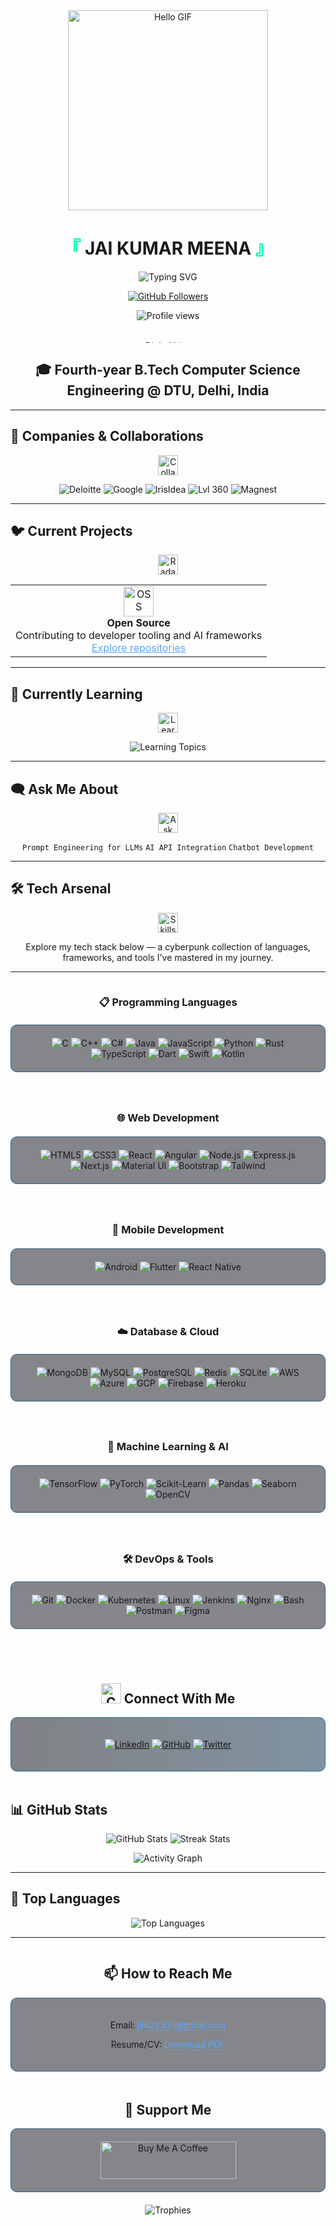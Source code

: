<!-- README.md -->

<div align="center">
  
  <!-- Cyberpunk/Tech-themed header -->
  <img src="https://raw.githubusercontent.com/mannuking/mannuking/main/assets/hello.gif" alt="Hello GIF" width="320" />
  
  <h1>
    <span style="color:#00FFAA">『</span>
    JAI KUMAR MEENA
    <span style="color:#00FFAA">』</span>
</h1>

  <p>
    <img src="https://readme-typing-svg.herokuapp.com?font=JetBrains+Mono&size=22&duration=2000&pause=800&color=00FFAA&center=true&vCenter=true&multiline=true&width=600&height=80&lines=Computer+Science+Student+%40+DTU+Delhi;
      Open+Source+Enthusiast;
      Tech+Explorer+%7C+AI+Developer" alt="Typing SVG" />
  </p>


  <!-- Digital frame for profile info -->
  <div>
    <a href="https://github.com/mannuking"><img src="https://img.shields.io/github/followers/mannuking?style=for-the-badge&logo=github&color=0A0C10&logoColor=FFFFFF&labelColor=0D1117" alt="GitHub Followers"></a>
  
  </div>
</div>

<p align="center">  
  <img src="https://komarev.com/ghpvc/?username=jkmeena&color=brightgreen" alt="Profile views" />  
</p>

<br />

<!-- Main Content with cyberpunk-inspired dividers -->
<div align="center">
  <img src="https://raw.githubusercontent.com/DenverCoder1/DenverCoder1/main/assets/line.gif" width="100%" height="4" alt="Digital Line" />
</div>

<h2 align="center">🎓 Fourth-year B.Tech Computer Science Engineering @ DTU, Delhi, India</h2>

---

## 🤝 Companies & Collaborations

<p align="center">
  <img src="https://img.icons8.com/nolan/64/handshake.png" width="32" alt="Collaborations" />
</p>

<p align="center">
  <img src="https://img.shields.io/badge/DELOITTE-0866C3?style=for-the-badge&logo=deloitte&logoColor=white" alt="Deloitte" />
  <img src="https://img.shields.io/badge/GOOGLE-4285F4?style=for-the-badge&logo=google&logoColor=white" alt="Google" />
  <img src="https://img.shields.io/badge/IRISIDEA-FF6B6B?style=for-the-badge" alt="IrisIdea" />
  <img src="https://img.shields.io/badge/LVL%20360-7E57C2?style=for-the-badge" alt="Lvl 360" />
  <img src="https://img.shields.io/badge/MAGNEST-00BFA6?style=for-the-badge" alt="Magnest" />
</p>

---

## 🐦 Current Projects

<p align="center">
  <img src="https://cultofthepartyparrot.com/parrots/hd/githubparrot.gif" width="32" alt="Radar" />
</p>

<table align="center">
  <tr>
    <td align="center">
      <img src="https://img.icons8.com/nolan/64/code.png" width="48" alt="OSS" /><br>
      <b>Open Source</b><br>
      <span>Contributing to developer tooling and AI frameworks</span><br>
      <a href="https://github.com/mannuking?tab=repositories" style="color: #58a6ff;">Explore repositories</a>
    </td>
  </tr>
</table>

---

## 🧠 Currently Learning

<p align="center">
  <img src="https://img.icons8.com/nolan/64/brain.png" width="32" alt="Learning" />
</p>
<p align="center">
  <img src="https://readme-typing-svg.herokuapp.com?font=JetBrains+Mono&weight=600&size=24&pause=1000&color=FF4500&center=true&vCenter=true&width=400&lines=MCP+Servers;Agentic+AI;Custom+Model+Deployment" alt="Learning Topics" />
</p>

---

## 🗨️ Ask Me About

<p align="center">
  <img src="https://img.icons8.com/nolan/64/chat.png" width="32" alt="Ask" />
</p>

<p align="center">
  <code>Prompt Engineering for LLMs</code>
  <code>AI API Integration</code>
  <code>Chatbot Development</code>
</p>

---

## 🛠️ Tech Arsenal

<p align="center">
  <img src="https://img.icons8.com/nolan/64/wrench.png" width="32" alt="Skills" />
</p>

<p align="center">
  Explore my tech stack below — a cyberpunk collection of languages, frameworks, and tools I've mastered in my journey.
</p>

---

<!-- Two-column layout for Programming Languages and Web Development -->
<div style="display: flex; flex-wrap: wrap; justify-content: space-around; gap: 20px; margin-bottom: 20px;">
  <!-- Programming Languages Column -->
  <div style="flex: 1; min-width: 300px; max-width: 600px;">
    <h3 align="center">📋 Programming Languages</h3>
    <div align="center" style="margin: 20px 0; background: rgba(13,17,23,0.5); border-radius: 10px; padding: 20px; border: 1px solid #2d5c88;">
      <a href="#" style="text-decoration:none">
        <img src="https://img.shields.io/badge/C-00599C?style=for-the-badge&logo=c&logoColor=white" alt="C"/>
      </a>
      <a href="#" style="text-decoration:none">
        <img src="https://img.shields.io/badge/C%2B%2B-00599C?style=for-the-badge&logo=c%2B%2B&logoColor=white" alt="C++"/>
      </a>
      <a href="#" style="text-decoration:none">
        <img src="https://img.shields.io/badge/C%23-239120?style=for-the-badge&logo=c-sharp&logoColor=white" alt="C#"/>
      </a>
      <a href="#" style="text-decoration:none">
        <img src="https://img.shields.io/badge/Java-ED8B00?style=for-the-badge&logo=java&logoColor=white" alt="Java"/>
      </a>
      <a href="#" style="text-decoration:none">
        <img src="https://img.shields.io/badge/JavaScript-F7DF1E?style=for-the-badge&logo=javascript&logoColor=black" alt="JavaScript"/>
      </a>
      <a href="#" style="text-decoration:none">
        <img src="https://img.shields.io/badge/Python-3776AB?style=for-the-badge&logo=python&logoColor=white" alt="Python"/>
      </a>
      <a href="#" style="text-decoration:none">
        <img src="https://img.shields.io/badge/Rust-000000?style=for-the-badge&logo=rust&logoColor=white" alt="Rust"/>
      </a>
      <a href="#" style="text-decoration:none">
        <img src="https://img.shields.io/badge/TypeScript-007ACC?style=for-the-badge&logo=typescript&logoColor=white" alt="TypeScript"/>
      </a>
      <a href="#" style="text-decoration:none">
        <img src="https://img.shields.io/badge/Dart-0175C2?style=for-the-badge&logo=dart&logoColor=white" alt="Dart"/>
      </a>
      <a href="#" style="text-decoration:none">
        <img src="https://img.shields.io/badge/Swift-FA7343?style=for-the-badge&logo=swift&logoColor=white" alt="Swift"/>
      </a>
      <a href="#" style="text-decoration:none">
        <img src="https://img.shields.io/badge/Kotlin-0095D5?style=for-the-badge&logo=kotlin&logoColor=white" alt="Kotlin"/>
      </a>
    </div>
  </div>

  <!-- Web Development Column -->
  <div style="flex: 1; min-width: 300px; max-width: 600px;">
    <h3 align="center">🌐 Web Development</h3>
    <div align="center" style="margin: 20px 0; background: rgba(13,17,23,0.5); border-radius: 10px; padding: 20px; border: 1px solid #2d5c88;">
      <a href="#" style="text-decoration:none">
        <img src="https://img.shields.io/badge/HTML5-E34F26?style=for-the-badge&logo=html5&logoColor=white" alt="HTML5"/>
      </a>
      <a href="#" style="text-decoration:none">
        <img src="https://img.shields.io/badge/CSS3-1572B6?style=for-the-badge&logo=css3&logoColor=white" alt="CSS3"/>
      </a>
      <a href="#" style="text-decoration:none">
        <img src="https://img.shields.io/badge/React-20232A?style=for-the-badge&logo=react&logoColor=61DAFB" alt="React"/>
      </a>
      <a href="#" style="text-decoration:none">
        <img src="https://img.shields.io/badge/Angular-DD0031?style=for-the-badge&logo=angular&logoColor=white" alt="Angular"/>
      </a>
      <a href="#" style="text-decoration:none">
        <img src="https://img.shields.io/badge/Node.js-43853D?style=for-the-badge&logo=node.js&logoColor=white" alt="Node.js"/>
      </a>
      <a href="#" style="text-decoration:none">
        <img src="https://img.shields.io/badge/Express.js-404D59?style=for-the-badge&logo=express&logoColor=white" alt="Express.js"/>
      </a>
      <a href="#" style="text-decoration:none">
        <img src="https://img.shields.io/badge/Next.js-000000?style=for-the-badge&logo=next.js&logoColor=white" alt="Next.js"/>
      </a>
      <a href="#" style="text-decoration:none">
        <img src="https://img.shields.io/badge/Material--UI-0081CB?style=for-the-badge&logo=material-ui&logoColor=white" alt="Material UI"/>
      </a>
      <a href="#" style="text-decoration:none">
        <img src="https://img.shields.io/badge/Bootstrap-563D7C?style=for-the-badge&logo=bootstrap&logoColor=white" alt="Bootstrap"/>
      </a>
      <a href="#" style="text-decoration:none">
        <img src="https://img.shields.io/badge/Tailwind_CSS-38B2AC?style=for-the-badge&logo=tailwind-css&logoColor=white" alt="Tailwind"/>
      </a>
    </div>
  </div>
</div>

<!-- Two-column layout for Mobile Development and Database & Cloud -->
<div style="display: flex; flex-wrap: wrap; justify-content: space-around; gap: 20px; margin-bottom: 20px;">
  <!-- Mobile Development Column -->
  <div style="flex: 1; min-width: 300px; max-width: 600px;">
    <h3 align="center">📱 Mobile Development</h3>
    <div align="center" style="margin: 20px 0; background: rgba(13,17,23,0.5); border-radius: 10px; padding: 20px; border: 1px solid #2d5c88;">
      <a href="#" style="text-decoration:none">
        <img src="https://img.shields.io/badge/Android-3DDC84?style=for-the-badge&logo=android&logoColor=white" alt="Android"/>
      </a>
      <a href="#" style="text-decoration:none">
        <img src="https://img.shields.io/badge/Flutter-02569B?style=for-the-badge&logo=flutter&logoColor=white" alt="Flutter"/>
      </a>
      <a href="#" style="text-decoration:none">
        <img src="https://img.shields.io/badge/React_Native-20232A?style=for-the-badge&logo=react&logoColor=61DAFB" alt="React Native"/>
      </a>
    </div>
  </div>

  <!-- Database & Cloud Column -->
  <div style="flex: 1; min-width: 300px; max-width: 600px;">
    <h3 align="center">☁️ Database & Cloud</h3>
    <div align="center" style="margin: 20px 0; background: rgba(13,17,23,0.5); border-radius: 10px; padding: 20px; border: 1px solid #2d5c88;">
      <a href="#" style="text-decoration:none">
        <img src="https://img.shields.io/badge/MongoDB-4EA94B?style=for-the-badge&logo=mongodb&logoColor=white" alt="MongoDB"/>
      </a>
      <a href="#" style="text-decoration:none">
        <img src="https://img.shields.io/badge/MySQL-00000F?style=for-the-badge&logo=mysql&logoColor=white" alt="MySQL"/>
      </a>
      <a href="#" style="text-decoration:none">
        <img src="https://img.shields.io/badge/PostgreSQL-316192?style=for-the-badge&logo=postgresql&logoColor=white" alt="PostgreSQL"/>
      </a>
      <a href="#" style="text-decoration:none">
        <img src="https://img.shields.io/badge/Redis-DC382D?style=for-the-badge&logo=redis&logoColor=white" alt="Redis"/>
      </a>
      <a href="#" style="text-decoration:none">
        <img src="https://img.shields.io/badge/SQLite-07405E?style=for-the-badge&logo=sqlite&logoColor=white" alt="SQLite"/>
      </a>
      <a href="#" style="text-decoration:none">
        <img src="https://img.shields.io/badge/Amazon_AWS-232F3E?style=for-the-badge&logo=amazon-aws&logoColor=white" alt="AWS"/>
      </a>
      <a href="#" style="text-decoration:none">
        <img src="https://img.shields.io/badge/Microsoft_Azure-0089D6?style=for-the-badge&logo=microsoft-azure&logoColor=white" alt="Azure"/>
      </a>
      <a href="#" style="text-decoration:none">
        <img src="https://img.shields.io/badge/Google_Cloud-4285F4?style=for-the-badge&logo=google-cloud&logoColor=white" alt="GCP"/>
      </a>
      <a href="#" style="text-decoration:none">
        <img src="https://img.shields.io/badge/Firebase-FFCA28?style=for-the-badge&logo=firebase&logoColor=black" alt="Firebase"/>
      </a>
      <a href="#" style="text-decoration:none">
        <img src="https://img.shields.io/badge/Heroku-430098?style=for-the-badge&logo=heroku&logoColor=white" alt="Heroku"/>
      </a>
    </div>
  </div>
</div>

<!-- Two-column layout for Machine Learning & AI and DevOps & Tools -->
<div style="display: flex; flex-wrap: wrap; justify-content: space-around; gap: 20px; margin-bottom: 20px;">
  <!-- Machine Learning & AI Column -->
  <div style="flex: 1; min-width: 300px; max-width: 600px;">
    <h3 align="center">🧠 Machine Learning & AI</h3>
    <div align="center" style="margin: 20px 0; background: rgba(13,17,23,0.5); border-radius: 10px; padding: 20px; border: 1px solid #2d5c88;">
      <a href="#" style="text-decoration:none">
        <img src="https://img.shields.io/badge/TensorFlow-FF6F00?style=for-the-badge&logo=tensorflow&logoColor=white" alt="TensorFlow"/>
      </a>
      <a href="#" style="text-decoration:none">
        <img src="https://img.shields.io/badge/PyTorch-EE4C2C?style=for-the-badge&logo=pytorch&logoColor=white" alt="PyTorch"/>
      </a>
      <a href="#" style="text-decoration:none">
        <img src="https://img.shields.io/badge/scikit_learn-F7931E?style=for-the-badge&logo=scikit-learn&logoColor=white" alt="Scikit-Learn"/>
      </a>
      <a href="#" style="text-decoration:none">
        <img src="https://img.shields.io/badge/Pandas-150458?style=for-the-badge&logo=pandas&logoColor=white" alt="Pandas"/>
      </a>
      <a href="#" style="text-decoration:none">
        <img src="https://img.shields.io/badge/Seaborn-3776AB?style=for-the-badge&logo=python&logoColor=white" alt="Seaborn"/>
      </a>
      <a href="#" style="text-decoration:none">
        <img src="https://img.shields.io/badge/OpenCV-5C3EE8?style=for-the-badge&logo=opencv&logoColor=white" alt="OpenCV"/>
      </a>
    </div>
  </div>

  <!-- DevOps & Tools Column -->
  <div style="flex: 1; min-width: 300px; max-width: 600px;">
    <h3 align="center">🛠️ DevOps & Tools</h3>
    <div align="center" style="margin: 20px 0; background: rgba(13,17,23,0.5); border-radius: 10px; padding: 20px; border: 1px solid #2d5c88;">
      <a href="#" style="text-decoration:none">
        <img src="https://img.shields.io/badge/Git-F05032?style=for-the-badge&logo=git&logoColor=white" alt="Git"/>
      </a>
      <a href="#" style="text-decoration:none">
        <img src="https://img.shields.io/badge/Docker-2496ED?style=for-the-badge&logo=docker&logoColor=white" alt="Docker"/>
      </a>
      <a href="#" style="text-decoration:none">
        <img src="https://img.shields.io/badge/Kubernetes-326CE5?style=for-the-badge&logo=kubernetes&logoColor=white" alt="Kubernetes"/>
      </a>
      <a href="#" style="text-decoration:none">
        <img src="https://img.shields.io/badge/Linux-FCC624?style=for-the-badge&logo=linux&logoColor=black" alt="Linux"/>
      </a>
      <a href="#" style="text-decoration:none">
        <img src="https://img.shields.io/badge/Jenkins-D24939?style=for-the-badge&logo=jenkins&logoColor=white" alt="Jenkins"/>
      </a>
      <a href="#" style="text-decoration:none">
        <img src="https://img.shields.io/badge/Nginx-009639?style=for-the-badge&logo=nginx&logoColor=white" alt="Nginx"/>
      </a>
      <a href="#" style="text-decoration:none">
        <img src="https://img.shields.io/badge/Bash-4EAA25?style=for-the-badge&logo=gnu-bash&logoColor=white" alt="Bash"/>
      </a>
      <a href="#" style="text-decoration:none">
        <img src="https://img.shields.io/badge/Postman-FF6C37?style=for-the-badge&logo=postman&logoColor=white" alt="Postman"/>
      </a>
      <a href="#" style="text-decoration:none">
        <img src="https://img.shields.io/badge/Figma-F24E1E?style=for-the-badge&logo=figma&logoColor=white" alt="Figma"/>
      </a>
    </div>
  </div>
</div>

<br />

<!-- Connect With Me section with cyberpunk styling -->
<h2 align="center">
  <img src="https://img.icons8.com/nolan/64/link.png" width="32" alt="Connect" />
  Connect With Me
</h2>

<div align="center" style="background: linear-gradient(90deg, rgba(5,7,12,0.5) 0%, rgba(5,41,71,0.5) 100%); border-radius: 10px; padding: 20px; border: 1px solid #2f71a1; max-width: 800px; margin: 0 auto;">
<p align="center">
  <a href="https://linkedin.com/in/jai-kumar-meena-431b80213"><img src="https://img.shields.io/badge/LinkedIn-Connect-blue?logo=linkedin&style=for-the-badge" alt="LinkedIn"/></a>
  <a href="https://github.com/mannuking"><img src="https://img.shields.io/badge/GitHub-Follow-gray?logo=github&style=for-the-badge" alt="GitHub"/></a>
  <a href="https://x.com/NSUTKING"><img src="https://img.shields.io/badge/Twitter-Follow-1DA1F2?logo=twitter&style=for-the-badge" alt="Twitter"/></a>
</p>
</div>

<br />

<!-- THIS SECTION WILL NOT BE MODIFIED AS REQUESTED BY THE USER -->
## 📊 GitHub Stats

<p align="center">
  <img src="https://github-readme-stats.vercel.app/api?username=mannuking&show_icons=true&theme=radical&hide_border=true" alt="GitHub Stats" />
  <img src="https://github-readme-streak-stats.herokuapp.com/?user=mannuking&theme=radical&hide_border=true" alt="Streak Stats" />
</p>

<p align="center">
  <img src="https://github-readme-activity-graph.vercel.app/graph?username=mannuking&theme=react-dark&hide_border=true" alt="Activity Graph"/>
</p>

---

## 🎯 Top Languages

<div align="center">
  <img src="https://github-readme-stats.vercel.app/api/top-langs?username=mannuking&layout=compact&theme=radical&hide_border=true" alt="Top Languages" />
</div>

---

<!-- Two-column layout for How to Reach Me and Support Me -->
<div style="display: flex; flex-wrap: wrap; justify-content: space-around; gap: 20px; margin-bottom: 20px;">
  <!-- How to Reach Me Column -->
  <div style="flex: 1; min-width: 300px; max-width: 600px;">
    <h2 align="center">📫 How to Reach Me</h2>
    <div align="center" style="background: rgba(13,17,23,0.5); border-radius: 10px; padding: 20px; border: 1px solid #2d5c88; margin: 0 auto;">
      <p>Email: <a href="mailto:jk422331@gmail.com" style="color: #58a6ff; text-decoration: none; border-bottom: 1px dashed #58a6ff;">jk422331@gmail.com</a></p>
      <p>Resume/CV: <a href="https://drive.google.com/file/d/1FAjp_zkjoE6swMn1P3u8bkbLF8FY3koy/view?usp=sharing" style="color: #58a6ff; text-decoration: none; border-bottom: 1px dashed #58a6ff;">Download PDF</a></p>
    </div>
  </div>

  <!-- Support Me Column -->
  <div style="flex: 1; min-width: 300px; max-width: 600px;">
    <h2 align="center">💸 Support Me</h2>
    <div align="center" style="background: rgba(13,17,23,0.5); border-radius: 10px; padding: 20px; border: 1px solid #2d5c88; margin: 0 auto;">
      <a href="https://www.buymeacoffee.com/mannuking" target="_blank">
        <img src="https://cdn.buymeacoffee.com/buttons/v2/default-yellow.png" alt="Buy Me A Coffee" height="60" width="217">
      </a>
    </div>
  </div>
</div>

<p align="center">
  <img src="https://github-profile-trophy.vercel.app/?username=mannuking&theme=onedark&no-frame=true" alt="Trophies" />
</p>
